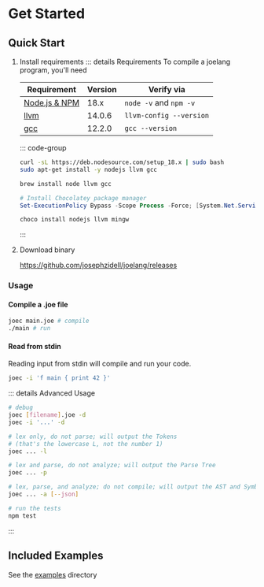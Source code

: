 # Get Started

## Quick Start

1. Install requirements
	::: details Requirements
	To compile a joelang program, you'll need

	| Requirement | Version | Verify via |
	| --- | --- | --- |
	| [Node.js & NPM](https://nodejs.org/en) | 18.x | `node -v` and `npm -v` |
	| [llvm](https://releases.llvm.org/) | 14.0.6 | `llvm-config --version` |
	| [gcc](https://gcc.gnu.org/install/) | 12.2.0 | `gcc --version` |

	::: code-group

	```bash [Ubuntu/Debian]
	curl -sL https://deb.nodesource.com/setup_18.x | sudo bash
	sudo apt-get install -y nodejs llvm gcc
	```

	```bash [Mac (via Homebrew)]
	brew install node llvm gcc
	```

	```ps1 [Windows (via PowerShell and Chocolatey)]
	# Install Chocolatey package manager
	Set-ExecutionPolicy Bypass -Scope Process -Force; [System.Net.ServicePointManager]::SecurityProtocol = [System.Net.ServicePointManager]::SecurityProtocol -bor 3072; iex ((New-Object System.Net.WebClient).DownloadString('https://chocolatey.org/install.ps1'))

	choco install nodejs llvm mingw
	```
	:::

2. Download binary

	https://github.com/josephzidell/joelang/releases

### Usage

#### Compile a .joe file

```bash
joec main.joe # compile
./main # run
```

#### Read from stdin
Reading input from stdin will compile and run your code.

```bash
joec -i 'f main { print 42 }'
```

::: details Advanced Usage

```bash
# debug
joec [filename].joe -d
joec -i '...' -d

# lex only, do not parse; will output the Tokens
# (that's the lowercase L, not the number 1)
joec ... -l

# lex and parse, do not analyze; will output the Parse Tree
joec ... -p

# lex, parse, and analyze; do not compile; will output the AST and Symbol Table
joec ... -a [--json]

# run the tests
npm test
```

:::

## Included Examples

See the [examples](https://github.com/josephzidell/joelang/tree/main/examples) directory
